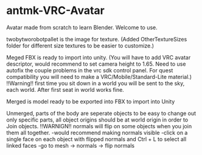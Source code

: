 # antmk-VRC-Avatar
Avatar made from scratch to learn Blender. Welcome to use. 

twobytworobotpallet is the image for texture. (Added OtherTextureSizes folder for different size textures to be easier to customize.)

Meged FBX is ready to import into unity. 
(You will have to add VRC avatar descriptor,
would recommend to set camera height to 1.65.
Need to use autofix the couple problems in the vrc sdk control panel.
For quest compatibility you will need to make a VRC/Mobile/Standard-Lite material.)
!!Warning!! first time you sit down in a world you will be sent to the sky, each world. After first seat in world works fine.

Merged is model ready to be exported into FBX to import into Unity

Unmerged, parts of the body are seperate objects to be easy to change out only specific parts, all object origins should be at world origin
in order to Join objects.
!!WARNIGN!! normals will flip on some objects when you join them all together. 
-would recommend making normals visible
-click on a single face on each object with flipped normals and Ctrl + L to select all linked faces
-go to mesh -> normals -> flip normals

